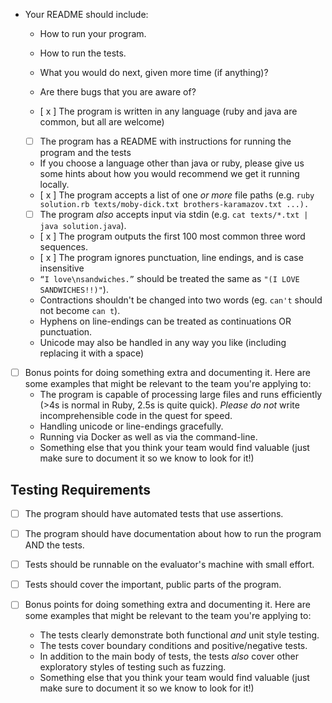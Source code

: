 - Your README should include:

  - How to run your program.
  - How to run the tests.
  - What you would do next, given more time (if anything)?
  - Are there bugs that you are aware of?

  - [ x ] The program is written in any language (ruby and java are common, but all are welcome)
  - [ ] The program has a README with instructions for running the program and the tests
  - If you choose a language other than java or ruby, please give us some hints about how you would recommend we get it running locally.
  - [ x ] The program accepts a list of one _or more_ file paths (e.g. `ruby solution.rb texts/moby-dick.txt brothers-karamazov.txt ...).`
  - [ ] The program _also_ accepts input via stdin (e.g. `cat texts/*.txt | java solution.java`).
  - [ x ] The program outputs the first 100 most common three word sequences.
  - [ x ] The program ignores punctuation, line endings, and is case insensitive
  - `“I love\nsandwiches.”` should be treated the same as `"(I LOVE SANDWICHES!!)"`).
  - Contractions shouldn't be changed into two words (eg. `can't` should not become `can t`).
  - Hyphens on line-endings can be treated as continuations OR punctuation.
  - Unicode may also be handled in any way you like (including replacing it with a space)

* [ ] Bonus points for doing something extra and documenting it. Here are some examples that might be relevant to the team you're applying to:
  - The program is capable of processing large files and runs efficiently (>4s is normal in Ruby, 2.5s is quite quick). _Please do not_ write incomprehensible code in the quest for speed.
  - Handling unicode or line-endings gracefully.
  - Running via Docker as well as via the command-line.
  - Something else that you think your team would find valuable (just make sure to document it so we know to look for it!)

## Testing Requirements

- [ ] The program should have automated tests that use assertions.
- [ ] The program should have documentation about how to run the program AND the tests.
- [ ] Tests should be runnable on the evaluator's machine with small effort.
- [ ] Tests should cover the important, public parts of the program.

- [ ] Bonus points for doing something extra and documenting it. Here are some examples that might be relevant to the team you're applying to:
  - The tests clearly demonstrate both functional _and_ unit style testing.
  - The tests cover boundary conditions and positive/negative tests.
  - In addition to the main body of tests, the tests _also_ cover other exploratory styles of testing such as fuzzing.
  - Something else that you think your team would find valuable (just make sure to document it so we know to look for it!)
